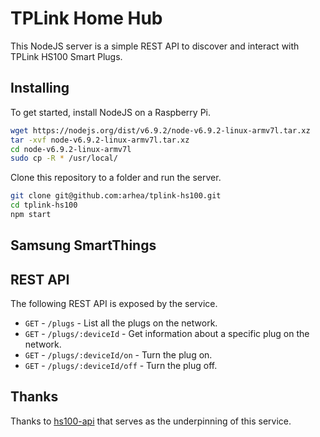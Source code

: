 # TPLink Home Hub
This NodeJS server is a simple REST API to discover and interact with TPLink HS100 Smart Plugs.

## Installing
To get started, install NodeJS on a Raspberry Pi.

```bash
wget https://nodejs.org/dist/v6.9.2/node-v6.9.2-linux-armv7l.tar.xz
tar -xvf node-v6.9.2-linux-armv7l.tar.xz
cd node-v6.9.2-linux-armv7l
sudo cp -R * /usr/local/
```

Clone this repository to a folder and run the server.

```bash
git clone git@github.com:arhea/tplink-hs100.git
cd tplink-hs100
npm start
```

## Samsung SmartThings

## REST API
The following REST API is exposed by the service.

- `GET` - `/plugs` - List all the plugs on the network.
- `GET` - `/plugs/:deviceId` - Get information about a specific plug on the network.
- `GET` - `/plugs/:deviceId/on` - Turn the plug on.
- `GET` - `/plugs/:deviceId/off` - Turn the plug off.

## Thanks
Thanks to [hs100-api](https://github.com/plasticrake/hs100-api) that serves as the underpinning of this service.
